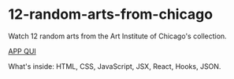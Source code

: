 # 12-random-arts-from-chicago
Watch 12 random arts from the Art Institute of Chicago's collection.

<a href="https://theflaviomercuri.github.io/12-random-arts-from-chicago/">APP QUI</a>

What's inside: HTML, CSS, JavaScript, JSX, React, Hooks, JSON.
